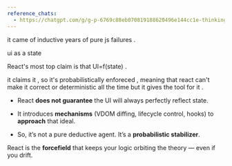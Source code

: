 ```yaml
---
reference_chats:
  - https://chatgpt.com/g/g-p-6769c88eb070819188620496e144cc1e-thinking-or-learning-to-learn/c/685ea6ee-d7c4-8002-acaf-a3e6a77764e3?model=gpt-4o
---
```

it came of inductive years of pure js failures .

ui as a state 

React's most top claim is that UI=f(state) .

it claims it , so it's probabilistically enforeced , meaning that react can't make it correct or deterministic all the time but it gives the tool for it .

- React **does not guarantee** the UI will always perfectly reflect state.
    
- It introduces **mechanisms** (VDOM diffing, lifecycle control, hooks) to **approach** that ideal.
    
- So, it’s not a pure deductive agent. It’s a **probabilistic stabilizer**.

React is the **forcefield** that keeps your logic orbiting the theory — even if you drift.